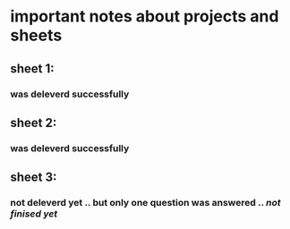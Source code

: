 # important notes about projects and sheets

## sheet 1:
### was deleverd successfully

## sheet 2:
### was deleverd successfully

## sheet 3:
### not deleverd yet .. but only one question was answered .. *not finised yet*